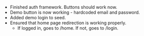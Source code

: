 - Finished auth framework. Buttons should work now.
- Demo button is now working - hardcoded email and password.
- Added demo login to seed.
- Ensured that home page redirection is working properly.
  * If logged in, goes to /home. If not, goes to /login.
